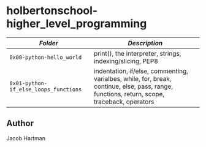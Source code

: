 # holbertonschool-higher_level_programming
| *Folder*				| *Description*							|
|---------------------------------------|---------------------------------------------------------------|
| `0x00-python-hello_world`		| print(), the interpreter, strings, indexing/slicing, PEP8	|
| `0x01-python-if_else_loops_functions`	| indentation, if/else, commenting, varialbes, while, for, break, continue, else, pass, range, functions, return, scope, traceback, operators |

## Author
Jacob Hartman